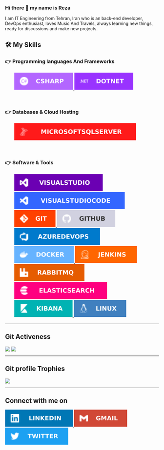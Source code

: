 ### Hi there 👋 my name is Reza

<p>
I am IT Engineering from Tehran, Iran who is an back-end developer, DevOps enthusiast, loves Music And Travels, always learning new things, ready for discussions and make new projects.
</p>

## <g-emoji class="g-emoji" alias="hammer_and_wrench" fallback-src="images/Skill.png">🛠️</g-emoji> My Skills


### <g-emoji class="g-emoji" alias="point_right" fallback-src="images/RightHand.png">👉</g-emoji> Programming languages And Frameworks</h3>
<p align="left" dir="auto" style="padding:5px 30px;">
    <a href="https://docs.microsoft.com/en-us/dotnet/csharp/">
        <img alt="c#" src="images/Csharp.svg">
    </a>
    <a href="https://docs.microsoft.com/en-us/dotnet/">
        <img alt="c#" src="images/DotNet.svg">
    </a>
</p>
<br>

### <g-emoji class="g-emoji" alias="point_right" fallback-src="images/RightHand.png">👉</g-emoji> Databases & Cloud Hosting</h3>
<p align="left" dir="auto" style="padding:5px 30px;">
    <a href="https://docs.microsoft.com/en-us/sql">
        <img alt="c#" src="images/MicrosoftSqlServer.svg">
    </a>
</p>


<br>

### <g-emoji class="g-emoji" alias="point_right" fallback-src="images/RightHand.png">👉</g-emoji> Software & Tools</h3>
<p align="left" dir="auto" style="padding:5px 30px;">
     <a href="https://visualstudio.microsoft.com">
        <img alt="c#" src="images/VisualStudio.svg">
    </a>
    <a href="https://code.visualstudio.com">
        <img alt="c#" src="images/VisualStudioCode.svg">
    </a>
    <a href="https://git-scm.com/">
        <img alt="c#" src="images/Git.svg">
    </a>
    <a href="https://github.com/">
        <img alt="c#" src="images/GitHub.svg">
    </a>
    <a href="https://dev.azure.com">
        <img alt="c#" src="images/AzureDevOps.svg">
    </a>
    <a href="https://www.docker.com/">
        <img alt="c#" src="images/Docker.svg">
    </a>
    <a href="https://www.jenkins.io/">
        <img alt="c#" src="images/Jenkins.svg">
    </a>
    <a href="https://www.rabbitmq.com">
        <img alt="c#" src="images/RabbitMQ.svg">
    </a>
    <a href="https://www.elastic.co/elasticsearch/">
        <img alt="c#" src="images/ElasticSearch.svg">
    </a>
    <a href="https://www.elastic.co/kibana/">
        <img alt="c#" src="images/Kibana.svg">
    </a>
    <a href="https://www.linux.org">
        <img alt="c#" src="images/Linux.svg">
    </a>
</p>

<hr>

## Git Activeness

<img align="center" src="https://github-readme-stats.vercel.app/api?username=reza-neyestani&show_icons=true&theme=dracula" />
<img align="center" src="https://github-readme-stats.vercel.app/api/top-langs?username=reza-neyestani&show_icons=true&theme=dracula" />

<hr>

## Git profile Trophies

<img align="center" src="https://github-profile-trophy.vercel.app/?username=reza-neyestani&theme=dracula" />

<hr>

## Connect with me on
<p>
    <a href="https://www.linkedin.com/in/rezaneyestani/">
        <img src="images/LinkedIn.svg" data-canonical-src="images/-LinkedIn.svg" style="max-width: 100%;">
    </a>
    <a href="mailto:reza.neyestani94@gmail.com">
        <img src="images/Gmail.svg" data-canonical-src="images/-Gmail.svg" style="max-width: 100%;">
    </a>
    <a href="https://twitter.com/Reborn_1994">
        <img src="images/Twitter.svg" data-canonical-src="images/-Twitter.svg" style="max-width: 100%;">
    </a>
</p>